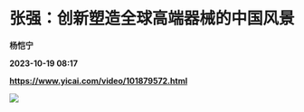 # 张强：创新塑造全球高端器械的中国风景
**杨恺宁**

**2023-10-19 08:17**

**https://www.yicai.com/video/101879572.html**

![](http://imgcdn.yicai.com/vms-new/2023/10/f9df2af2439d1228031614e59ae20500_AMFP.jpg)